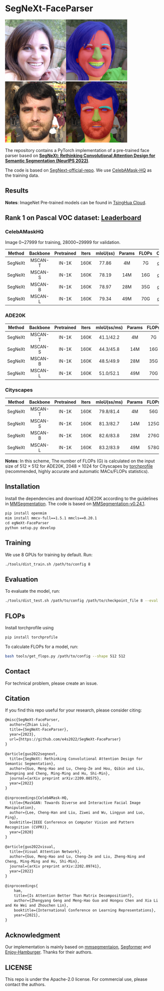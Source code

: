 # SegNeXt-FaceParser

<img src="./demo/00475.png" width="200" height="200"><img src="./demo/00475_seg_vis.png" width="200" height="200"><img src="./demo/00476.png" width="200" height="200"><img src="./demo/00476_seg_vis.png" width="200" height="200">

The repository contains a PyTorch implementation of a pre-trained face parser based on **[SegNeXt: Rethinking Convolutional Attention Design for Semantic Segmentation (NeurIPS 2022)](https://arxiv.org/pdf/2209.08575.pdf)**. 


The code is based on [SegNext-official-repo](https://github.com/Visual-Attention-Network/SegNeXt). We use [CelebAMask-HQ](https://github.com/switchablenorms/CelebAMask-HQ) as the training data.

## Results

**Notes**: ImageNet Pre-trained models can be found in [TsingHua Cloud](https://cloud.tsinghua.edu.cn/d/c15b25a6745946618462/).

## Rank 1 on Pascal VOC dataset: [Leaderboard](http://host.robots.ox.ac.uk:8080/leaderboard/displaylb_main.php?challengeid=11&compid=6)

### CelebAMaskHQ
Image 0~27999 for training, 28000~29999 for validation.

|   Method  |    Backbone     |  Pretrained | Iters | mIoU(ss) | Params | FLOPs  | Config | Download  |
| :-------: | :-------------: | :-----: | :---: | :--: | :----: | :----: | :----: | :-------: |
|  SegNeXt  |     MSCAN-T  | IN-1K | 160K | 77.86 | 4M | 7G | [config](local_configs/segnext/tiny/segnext.tiny.512x512.celebamaskhq.160k.py)  | [Google Drive](https://drive.google.com/drive/folders/12jOIkj3lZhn4sJ5rN8Y4TUAxiEX0hr79?usp=share_link) |
|  SegNeXt  |     MSCAN-S | IN-1K  | 160K | 78.19  | 14M | 16G | [config](local_configs/segnext/small/segnext.small.512x512.celebamaskhq.160k.py)  | [Google Drive](https://drive.google.com/drive/folders/12jOIkj3lZhn4sJ5rN8Y4TUAxiEX0hr79?usp=share_link) |
|  SegNeXt  |     MSCAN-B  | IN-1K  | 160K | 78.97 | 28M | 35G | [config](local_configs/segnext/base/segnext.base.512x512.celebamaskhq.160k.py)  | [Google Drive](https://drive.google.com/drive/folders/12jOIkj3lZhn4sJ5rN8Y4TUAxiEX0hr79?usp=share_link) |
|  SegNeXt  |     MSCAN-L  | IN-1K  | 160K | 79.34 | 49M | 70G | [config](local_configs/segnext/large/segnext.large.512x512.celebamaskhq.160k.py)  | [Google Drive](https://drive.google.com/drive/folders/12jOIkj3lZhn4sJ5rN8Y4TUAxiEX0hr79?usp=share_link) |

### ADE20K

|   Method  |    Backbone     |  Pretrained | Iters | mIoU(ss/ms) | Params | FLOPs  | Config | Download  |
| :-------: | :-------------: | :-----: | :---: | :--: | :----: | :----: | :----: | :-------: |
|  SegNeXt  |     MSCAN-T  | IN-1K | 160K | 41.1/42.2 | 4M | 7G | [config](local_configs/segnext/tiny/segnext.tiny.512x512.ade.160k.py)  | [TsingHua Cloud](https://cloud.tsinghua.edu.cn/f/5da98841b8384ba0988a/?dl=1) |
|  SegNeXt  |     MSCAN-S | IN-1K  | 160K |  44.3/45.8  | 14M | 16G | [config](local_configs/segnext/small/segnext.small.512x512.ade.160k.py)  | [TsingHua Cloud](https://cloud.tsinghua.edu.cn/f/b2d1eb94f5944d60b3d2/?dl=1) |
|  SegNeXt  |     MSCAN-B  | IN-1K  | 160K |  48.5/49.9 | 28M | 35G | [config](local_configs/segnext/base/segnext.base.512x512.ade.160k.py)  | [TsingHua Cloud](https://cloud.tsinghua.edu.cn/f/1ea8000916284493810b/?dl=1) |
|  SegNeXt  |     MSCAN-L  | IN-1K  | 160K |  51.0/52.1 | 49M | 70G | [config](local_configs/segnext/large/segnext.large.512x512.ade.160k.py)  | [TsingHua Cloud](https://cloud.tsinghua.edu.cn/f/d4f8e1020643414fbf7f/?dl=1) |

### Cityscapes

|   Method  |    Backbone     |  Pretrained | Iters | mIoU(ss/ms) | Params | FLOPs  | Config | Download  |
| :-------: | :-------------: | :-----: | :---: | :--: | :----: | :----: | :----: | :-------: |
|  SegNeXt  |     MSCAN-T  | IN-1K | 160K | 79.8/81.4 | 4M | 56G | [config](local_configs/segnext/tiny/segnext.tiny.1024x1024.city.160k.py)  | [TsingHua Cloud](https://cloud.tsinghua.edu.cn/f/b1613af9955849bba910/?dl=1) |
|  SegNeXt  |     MSCAN-S | IN-1K  | 160K |  81.3/82.7  | 14M | 125G | [config](local_configs/segnext/small/segnext.small.1024x1024.city.160k.py)  | [TsingHua Cloud](https://cloud.tsinghua.edu.cn/f/14148cf5371a4f248db1/?dl=1) |
|  SegNeXt  |     MSCAN-B  | IN-1K  | 160K |  82.6/83.8 | 28M | 276G | [config](local_configs/segnext/base/segnext.base.1024x1024.city.160k.py)  | [TsingHua Cloud](https://cloud.tsinghua.edu.cn/f/adb49029f66f426bb046/?dl=1) |
|  SegNeXt  |     MSCAN-L  | IN-1K  | 160K |  83.2/83.9 | 49M | 578G | [config](local_configs/segnext/large/segnext.large.1024x1024.city.160k.py)  | [TsingHua Cloud](https://cloud.tsinghua.edu.cn/f/b5308d092b034f81aac0/?dl=1) |


**Notes**: In this scheme, The number of FLOPs (G) is calculated on the input size of 512 $\times$ 512 for ADE20K, 2048 $\times$ 1024 for Cityscapes by [torchprofile](https://github.com/zhijian-liu/torchprofile) (recommended, highly accurate and automatic MACs/FLOPs statistics).



## Installation
Install the dependencies and download ADE20K according to the guidelines in [MMSegmentation](https://github.com/open-mmlab/mmsegmentation/blob/v0.24.1/docs/en/get_started.md#installation). The code is based on [MMSegmentation-v0.24.1](https://github.com/open-mmlab/mmsegmentation/tree/v0.24.1).


```
pip install openmim
mim install mmcv-full==1.5.1 mmcls==0.20.1
cd egNeXt-FaceParser
python setup.py develop
```

## Training

We use 8 GPUs for training by default. Run:

```bash
./tools/dist_train.sh /path/to/config 8
```

## Evaluation

To evaluate the model, run:

```bash
./tools/dist_test.sh /path/to/config /path/to/checkpoint_file 8 --eval mIoU
```

## FLOPs

Install torchprofile using

```bash
pip install torchprofile
```

To calculate FLOPs for a model, run:

```bash
bash tools/get_flops.py /path/to/config --shape 512 512
```

## Contact

For technical problem, please create an issue.

## Citation
If you find this repo useful for your research, please consider citing:

```
@misc{SegNeXt-FaceParser, 
  author={Zhian Liu}, 
  title={SegNeXt-FaceParser}, 
  year={2023}, 
  url={https://github.com/e4s2022/SegNeXt-FaceParser} 
}

@article{guo2022segnext,
  title={SegNeXt: Rethinking Convolutional Attention Design for Semantic Segmentation},
  author={Guo, Meng-Hao and Lu, Cheng-Ze and Hou, Qibin and Liu, Zhengning and Cheng, Ming-Ming and Hu, Shi-Min},
  journal={arXiv preprint arXiv:2209.08575},
  year={2022}
}

@inproceedings{CelebAMask-HQ,
  title={MaskGAN: Towards Diverse and Interactive Facial Image Manipulation},
  author={Lee, Cheng-Han and Liu, Ziwei and Wu, Lingyun and Luo, Ping},
  booktitle={IEEE Conference on Computer Vision and Pattern Recognition (CVPR)},
  year={2020}
}

@article{guo2022visual,
  title={Visual Attention Network},
  author={Guo, Meng-Hao and Lu, Cheng-Ze and Liu, Zheng-Ning and Cheng, Ming-Ming and Hu, Shi-Min},
  journal={arXiv preprint arXiv:2202.09741},
  year={2022}
}

@inproceedings{
    ham,
    title={Is Attention Better Than Matrix Decomposition?},
    author={Zhengyang Geng and Meng-Hao Guo and Hongxu Chen and Xia Li and Ke Wei and Zhouchen Lin},
    booktitle={International Conference on Learning Representations},
    year={2021},
}

```


## Acknowledgment

Our implementation is mainly based on [mmsegmentaion](https://github.com/open-mmlab/mmsegmentation/tree/v0.24.1), [Segformer](https://github.com/NVlabs/SegFormer) and [Enjoy-Hamburger](https://github.com/Gsunshine/Enjoy-Hamburger). Thanks for their authors.

## LICENSE

This repo is under the Apache-2.0 license. For commercial use, please contact the authors.
